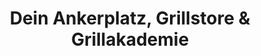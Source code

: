 ---
title: "Dein Ankerplatz, Grillstore & Grillakademie"
url: /broderstorf/dein-ankerplatz-grillstore-und-grillakademie/
shop: Haushaltsartikel
---